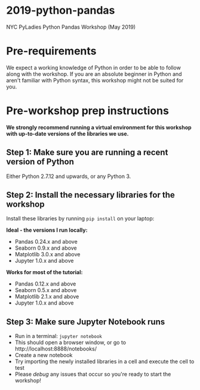 # 2019-python-pandas
NYC PyLadies Python Pandas Workshop (May 2019)

# Pre-requirements
We expect a working knowledge of Python in order to be able to follow along with the workshop. If you are an absolute beginner in Python and aren't familiar with Python syntax, this workshop might not be suited for you.

# Pre-workshop prep instructions
**We strongly recommend running a virtual environment for this workshop with up-to-date versions of the libraries we use.**

## Step 1: Make sure you are running a recent version of Python
Either Python 2.7.12 and upwards, or any Python 3.

## Step 2: Install the necessary libraries for the workshop
Install these libraries by running `pip install` on your laptop:

**Ideal - the versions I run locally:** 
- Pandas 0.24.x and above
- Seaborn 0.9.x and above
- Matplotlib 3.0.x and above
- Jupyter 1.0.x and above
 
**Works for most of the tutorial:**
- Pandas 0.12.x and above
- Seaborn 0.5.x and above
- Matplotlib 2.1.x and above
- Jupyter 1.0.x and above

## Step 3: Make sure Jupyter Notebook runs
- Run in a terminal: `jupyter notebook`
- This should open a browser window, or go to http://localhost:8888/notebooks/
- Create a new notebook
- Try importing the newly installed libraries in a cell and execute the cell to test
- Please *debug* any issues that occur so you're ready to start the workshop!
